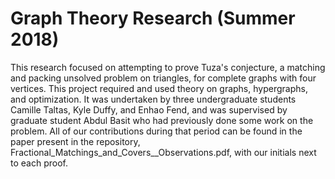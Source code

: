 # Graph Theory Research (Summer 2018)
This research focused on attempting to prove Tuza's conjecture, a matching and packing unsolved problem on triangles, for complete graphs with four vertices. This project required and used theory on graphs, hypergraphs, and optimization. It was undertaken by three undergraduate students Camille Taltas, Kyle Duffy, and Enhao Fend, and was supervised by graduate student Abdul Basit who had previously done some work on the problem. All of our contributions during that period can be found in the paper present in the repository, Fractional_Matchings_and_Covers__Observations.pdf, with our initials next to each proof. 
